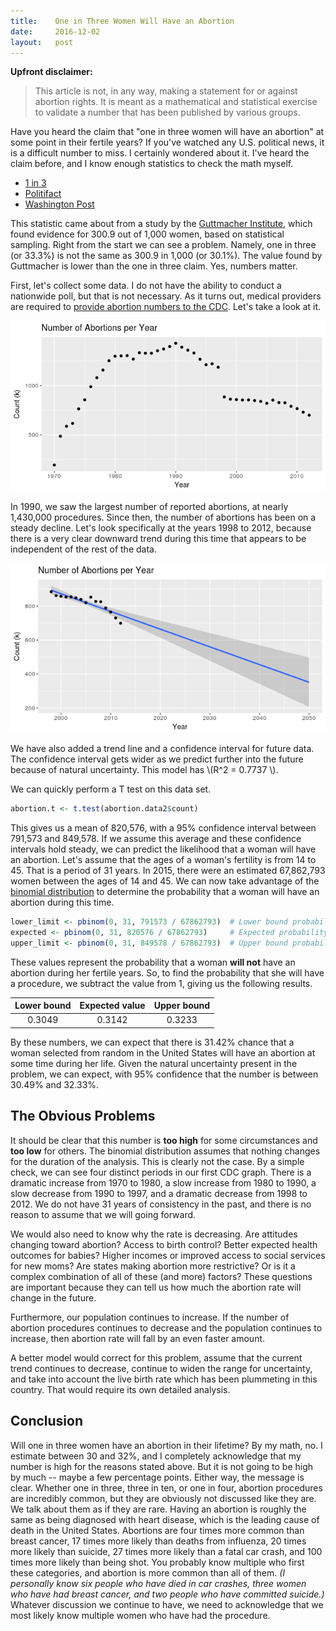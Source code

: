 ```yaml
---
title:    One in Three Women Will Have an Abortion
date:     2016-12-02
layout:   post
---
```


**Upfront disclaimer:**

> This article is not, in any way, making a statement for or against abortion rights. It is meant as a mathematical and statistical exercise to validate a number that has been published by various groups.

Have you heard the claim that "one in three women will have an abortion" at some point in their fertile years? If you've watched any U.S. political news, it is a difficult number to miss. I certainly wondered about it. I've heard the claim before, and I know enough statistics to check the math myself.

* [1 in 3](http://www.1in3campaign.org/)
* [Politifact](http://www.politifact.com/virginia/statements/2016/may/23/naral-pro-choice-america/flawed-naral-virginia-claim-1-3-women-will-have-ab/)
* [Washington Post](https://www.washingtonpost.com/news/fact-checker/wp/2015/09/30/the-stale-claim-that-one-in-three-women-will-have-an-abortion-by-age-45/?utm_term=.c93155b14547)

This statistic came about from a study by the [Guttmacher Institute](https://www.guttmacher.org/), which found evidence for 300.9 out of 1,000 women, based on statistical sampling. Right from the start we can see a problem. Namely, one in three (or 33.3%) is not the same as 300.9 in 1,000 (or 30.1%). The value found by Guttmacher is lower than the one in three claim. Yes, numbers matter.

First, let's collect some data. I do not have the ability to conduct a nationwide poll, but that is not necessary. As it turns out, medical providers are required to [provide abortion numbers to the CDC](http://www.cdc.gov/reproductivehealth/data_stats/abortion.htm). Let's take a look at it.

![Abortions per year, 1970 - 2012](/assets/images/abortions-per-year-1970-2012.png)

In 1990, we saw the largest number of reported abortions, at nearly 1,430,000 procedures. Since then, the number of abortions has been on a steady decline. Let's look specifically at the years 1998 to 2012, because there is a very clear downward trend during this time that appears to be independent of the rest of the data.

![Abortions per year, 1998 - 2050](/assets/images/abortions-per-year-1998-2050.png)

We have also added a trend line and a confidence interval for future data. The confidence interval gets wider as we predict further into the future because of natural uncertainty. This model has \\(R^2 = 0.7737 \\).

We can quickly perform a T test on this data set.

```r
abortion.t <- t.test(abortion.data2$count)
```

This gives us a mean of 820,576, with a 95% confidence interval between 791,573 and 849,578. If we assume this average and these confidence intervals hold steady, we can predict the likelihood that a woman will have an abortion. Let's assume that the ages of a woman's fertility is from 14 to 45. That is a period of 31 years. In 2015, there were an estimated 67,862,793 women between the ages of 14 and 45. We can now take advantage of the [binomial distribution](https://en.wikipedia.org/wiki/Binomial_distribution) to determine the probability that a woman will have an abortion during this time.

```r
lower_limit <- pbinom(0, 31, 791573 / 67862793)  # Lower bound probability.
expected <- pbinom(0, 31, 820576 / 67862793)     # Expected probability.
upper_limit <- pbinom(0, 31, 849578 / 67862793)  # Upper bound probability.
```

These values represent the probability that a woman **will not** have an abortion during her fertile years. So, to find the probability that she will have a procedure, we subtract the value from 1, giving us the following results.

| Lower bound | Expected value | Upper bound |
| :---------: | :------------: | :---------: |
| 0.3049      | 0.3142         | 0.3233      |

By these numbers, we can expect that there is 31.42% chance that a woman selected from random in the United States will have an abortion at some time during her life. Given the natural uncertainty present in the problem, we can expect, with 95% confidence that the number is between 30.49% and 32.33%.

## The Obvious Problems

It should be clear that this number is **too high** for some circumstances and **too low** for others. The binomial distribution assumes that nothing changes for the duration of the analysis. This is clearly not the case. By a simple check, we can see four distinct periods in our first CDC graph. There is a dramatic increase from 1970 to 1980, a slow increase from 1980 to 1990, a slow decrease from 1990 to 1997, and a dramatic decrease from 1998 to 2012. We do not have 31 years of consistency in the past, and there is no reason to assume that we will going forward.

We would also need to know why the rate is decreasing. Are attitudes changing toward abortion? Access to birth control? Better expected health outcomes for babies? Higher incomes or improved access to social services for new moms? Are states making abortion more restrictive? Or is it a complex combination of all of these (and more) factors? These questions are important because they can tell us how much the abortion rate will change in the future.

Furthermore, our population continues to increase. If the number of abortion procedures continues to decrease and the population continues to increase, then abortion rate will fall by an even faster amount.

A better model would correct for this problem, assume that the current trend continues to decrease, continue to widen the range for uncertainty, and take into account the live birth rate which has been plummeting in this country. That would require its own detailed analysis.

## Conclusion

Will one in three women have an abortion in their lifetime? By my math, no. I estimate between 30 and 32%, and I completely acknowledge that my number is high for the reasons stated above. But it is not going to be high by much -- maybe a few percentage points. Either way, the message is clear. Whether one in three, three in ten, or one in four, abortion procedures are incredibly common, but they are obviously not discussed like they are. We talk about them as if they are rare. Having an abortion is roughly the same as being diagnosed with heart disease, which is the leading cause of death in the United States. Abortions are four times more common than breast cancer, 17 times more likely than deaths from influenza, 20 times more likely than suicide, 27 times more likely than a fatal car crash, and 100 times more likely than being shot. You probably know multiple who first these categories, and abortion is more common than all of them. *(I personally know six people who have died in car crashes, three women who have had breast cancer, and two people who have committed suicide.)* Whatever discussion we continue to have, we need to acknowledge that we most likely know multiple women who have had the procedure.
